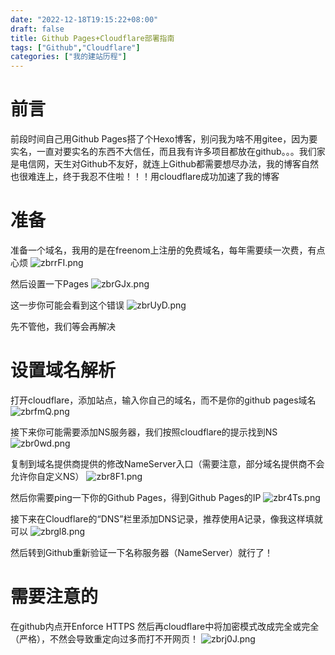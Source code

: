 ```yaml
---
date: "2022-12-18T19:15:22+08:00"
draft: false
title: Github Pages+Cloudflare部署指南
tags: ["Github","Cloudflare"]
categories: ["我的建站历程"]
---
```

# 前言
前段时间自己用Github Pages搭了个Hexo博客，别问我为啥不用gitee，因为要实名，一直对要实名的东西不大信任，而且我有许多项目都放在github。。。我们家是电信网，天生对Github不友好，就连上Github都需要想尽办法，我的博客自然也很难连上，终于我忍不住啦！！！用cloudflare成功加速了我的博客

# 准备
准备一个域名，我用的是在freenom上注册的免费域名，每年需要续一次费，有点心烦
![zbrrFI.png](https://s1.ax1x.com/2022/12/18/zbrrFI.png)

然后设置一下Pages
![zbrGJx.png](https://s1.ax1x.com/2022/12/18/zbrGJx.png)

这一步你可能会看到这个错误
![zbrUyD.png](https://s1.ax1x.com/2022/12/18/zbrUyD.png)

先不管他，我们等会再解决

# 设置域名解析
打开cloudflare，添加站点，输入你自己的域名，而不是你的github pages域名
![zbrfmQ.png](https://s1.ax1x.com/2022/12/18/zbrfmQ.png)

接下来你可能需要添加NS服务器，我们按照cloudflare的提示找到NS
![zbr0wd.png](https://s1.ax1x.com/2022/12/18/zbr0wd.png)

复制到域名提供商提供的修改NameServer入口（需要注意，部分域名提供商不会允许你自定义NS）
![zbr8F1.png](https://s1.ax1x.com/2022/12/18/zbr8F1.png)

然后你需要ping一下你的Github Pages，得到Github Pages的IP
![zbr4Ts.png](https://s1.ax1x.com/2022/12/18/zbr4Ts.png)

接下来在Cloudflare的“DNS”栏里添加DNS记录，推荐使用A记录，像我这样填就可以
![zbrgl8.png](https://s1.ax1x.com/2022/12/18/zbrgl8.png)

然后转到Github重新验证一下名称服务器（NameServer）就行了！

# 需要注意的
在github内点开Enforce HTTPS
然后再cloudflare中将加密模式改成完全或完全（严格），不然会导致重定向过多而打不开网页！
![zbrj0J.png](https://s1.ax1x.com/2022/12/18/zbrj0J.png)
